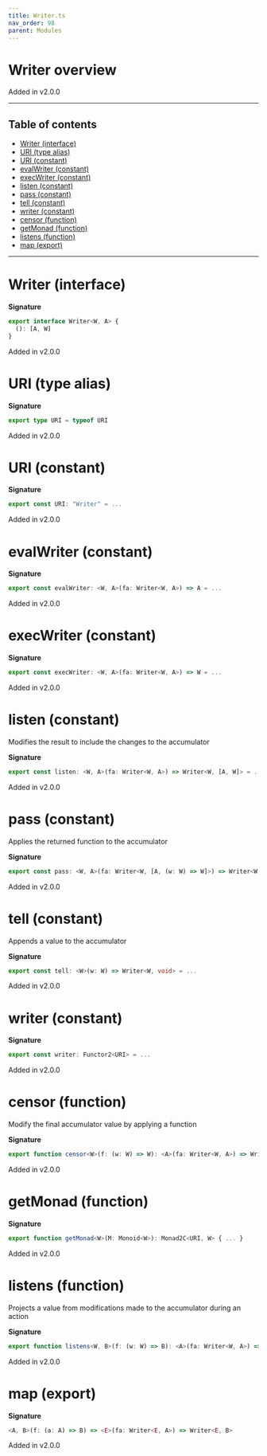 ```yaml
---
title: Writer.ts
nav_order: 98
parent: Modules
---
```


# Writer overview

Added in v2.0.0

---

<h2 class="text-delta">Table of contents</h2>

- [Writer (interface)](#writer-interface)
- [URI (type alias)](#uri-type-alias)
- [URI (constant)](#uri-constant)
- [evalWriter (constant)](#evalwriter-constant)
- [execWriter (constant)](#execwriter-constant)
- [listen (constant)](#listen-constant)
- [pass (constant)](#pass-constant)
- [tell (constant)](#tell-constant)
- [writer (constant)](#writer-constant)
- [censor (function)](#censor-function)
- [getMonad (function)](#getmonad-function)
- [listens (function)](#listens-function)
- [map (export)](#map-export)

---

# Writer (interface)

**Signature**

```ts
export interface Writer<W, A> {
  (): [A, W]
}
```

Added in v2.0.0

# URI (type alias)

**Signature**

```ts
export type URI = typeof URI
```

Added in v2.0.0

# URI (constant)

**Signature**

```ts
export const URI: "Writer" = ...
```

Added in v2.0.0

# evalWriter (constant)

**Signature**

```ts
export const evalWriter: <W, A>(fa: Writer<W, A>) => A = ...
```

Added in v2.0.0

# execWriter (constant)

**Signature**

```ts
export const execWriter: <W, A>(fa: Writer<W, A>) => W = ...
```

Added in v2.0.0

# listen (constant)

Modifies the result to include the changes to the accumulator

**Signature**

```ts
export const listen: <W, A>(fa: Writer<W, A>) => Writer<W, [A, W]> = ...
```

Added in v2.0.0

# pass (constant)

Applies the returned function to the accumulator

**Signature**

```ts
export const pass: <W, A>(fa: Writer<W, [A, (w: W) => W]>) => Writer<W, A> = ...
```

Added in v2.0.0

# tell (constant)

Appends a value to the accumulator

**Signature**

```ts
export const tell: <W>(w: W) => Writer<W, void> = ...
```

Added in v2.0.0

# writer (constant)

**Signature**

```ts
export const writer: Functor2<URI> = ...
```

Added in v2.0.0

# censor (function)

Modify the final accumulator value by applying a function

**Signature**

```ts
export function censor<W>(f: (w: W) => W): <A>(fa: Writer<W, A>) => Writer<W, A> { ... }
```

Added in v2.0.0

# getMonad (function)

**Signature**

```ts
export function getMonad<W>(M: Monoid<W>): Monad2C<URI, W> { ... }
```

Added in v2.0.0

# listens (function)

Projects a value from modifications made to the accumulator during an action

**Signature**

```ts
export function listens<W, B>(f: (w: W) => B): <A>(fa: Writer<W, A>) => Writer<W, [A, B]> { ... }
```

Added in v2.0.0

# map (export)

**Signature**

```ts
<A, B>(f: (a: A) => B) => <E>(fa: Writer<E, A>) => Writer<E, B>
```

Added in v2.0.0
